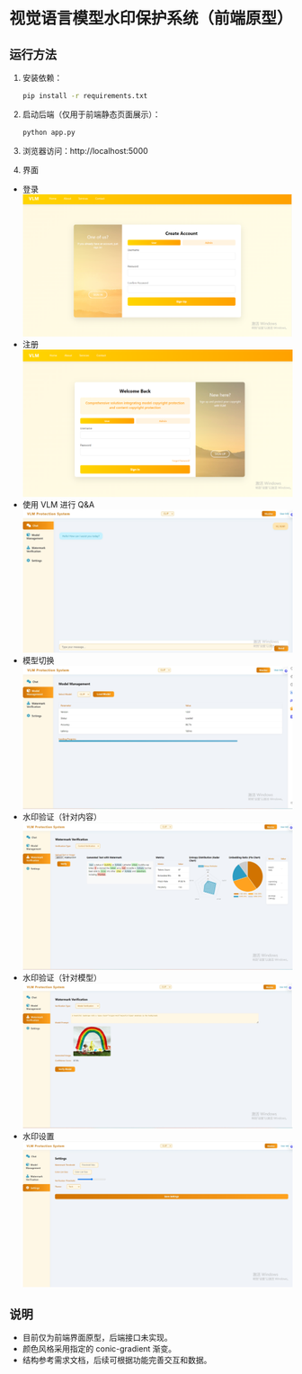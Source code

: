 # 视觉语言模型水印保护系统（前端原型）

## 运行方法

1. 安装依赖：
   ```bash
   pip install -r requirements.txt
   ```
2. 启动后端（仅用于前端静态页面展示）：
   ```bash
   python app.py
   ```
3. 浏览器访问：http://localhost:5000

4. 界面

- 登录
  ![示例图片](image/login.png)
- 注册
  ![示例图片](image/register.png)
- 使用 VLM 进行 Q&A
  ![示例图片](image/image1.png)
- 模型切换
  ![示例图片](image/image2.png)
- 水印验证（针对内容）
  ![示例图片](image/image3.png)
- 水印验证（针对模型）
  ![示例图片](image/image3-1.png)
- 水印设置
  ![示例图片](image/image4.png)

## 说明

- 目前仅为前端界面原型，后端接口未实现。
- 颜色风格采用指定的 conic-gradient 渐变。
- 结构参考需求文档，后续可根据功能完善交互和数据。
